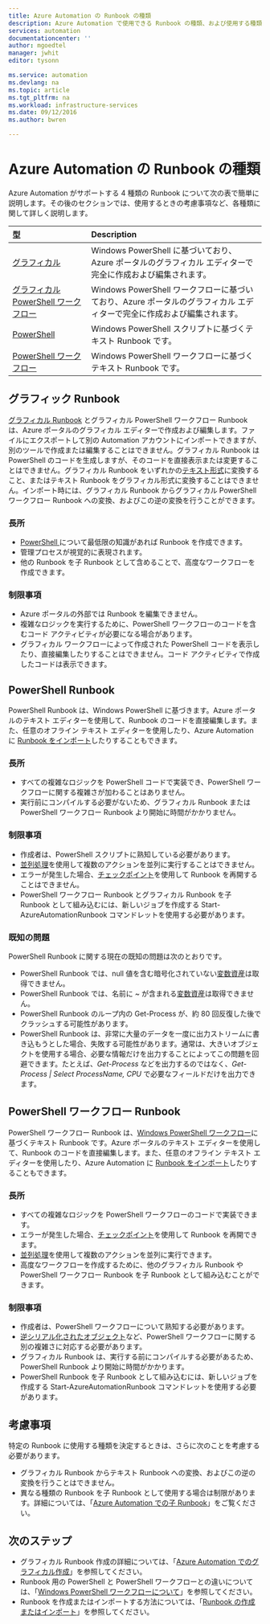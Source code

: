 ```yaml
---
title: Azure Automation の Runbook の種類
description: Azure Automation で使用できる Runbook の種類、および使用する種類を決定するときの考慮事項について説明します。
services: automation
documentationcenter: ''
author: mgoedtel
manager: jwhit
editor: tysonn

ms.service: automation
ms.devlang: na
ms.topic: article
ms.tgt_pltfrm: na
ms.workload: infrastructure-services
ms.date: 09/12/2016
ms.author: bwren

---
```

# Azure Automation の Runbook の種類
Azure Automation がサポートする 4 種類の Runbook について次の表で簡単に説明します。その後のセクションでは、使用するときの考慮事項など、各種類に関して詳しく説明します。

| 型 | Description |
|:--- |:--- |
| [グラフィカル](#graphical-runbooks) |Windows PowerShell に基づいており、Azure ポータルのグラフィカル エディターで完全に作成および編集されます。 |
| [グラフィカル PowerShell ワークフロー](#graphical-runbooks) |Windows PowerShell ワークフローに基づいており、Azure ポータルのグラフィカル エディターで完全に作成および編集されます。 |
| [PowerShell](#powershell-runbooks) |Windows PowerShell スクリプトに基づくテキスト Runbook です。 |
| [PowerShell ワークフロー](#powershell-workflow-runbooks) |Windows PowerShell ワークフローに基づくテキスト Runbook です。 |

## グラフィック Runbook
[グラフィカル Runbook](automation-runbook-types.md#graphical-runbooks) とグラフィカル PowerShell ワークフロー Runbookは、Azure ポータルのグラフィカル エディターで作成および編集します。ファイルにエクスポートして別の Automation アカウントにインポートできますが、別のツールで作成または編集することはできません。グラフィカル Runbook は PowerShell のコードを生成しますが、そのコードを直接表示または変更することはできません。グラフィカル Runbook をいずれかの[テキスト形式](automation-runbook-types.md)に変換すること、またはテキスト Runbook をグラフィカル形式に変換することはできません。インポート時には、グラフィカル Runbook からグラフィカル PowerShell ワークフロー Runbook への変換、およびこの逆の変換を行うことができます。

### 長所
* [PowerShell ](automation-powershell-workflow.md)について最低限の知識があれば Runbook を作成できます。
* 管理プロセスが視覚的に表現されます。
* 他の Runbook を子 Runbook として含めることで、高度なワークフローを作成できます。

### 制限事項
* Azure ポータルの外部では Runbook を編集できません。
* 複雑なロジックを実行するために、PowerShell ワークフローのコードを含むコード アクティビティが必要になる場合があります。
* グラフィカル ワークフローによって作成された PowerShell コードを表示したり、直接編集したりすることはできません。コード アクティビティで作成したコードは表示できます。

## PowerShell Runbook
PowerShell Runbook は、Windows PowerShell に基づきます。Azure ポータルのテキスト エディターを使用して、Runbook のコードを直接編集します。また、任意のオフライン テキスト エディターを使用したり、Azure Automation に [Runbook をインポート](http://msdn.microsoft.com/library/azure/dn643637.aspx)したりすることもできます。

### 長所
* すべての複雑なロジックを PowerShell コードで実装でき、PowerShell ワークフローに関する複雑さが加わることはありません。
* 実行前にコンパイルする必要がないため、グラフィカル Runbook または PowerShell ワークフロー Runbook より開始に時間がかかりません。

### 制限事項
* 作成者は、PowerShell スクリプトに熟知している必要があります。
* [並列処理](automation-powershell-workflow.md#parallel-processing)を使用して複数のアクションを並列に実行することはできません。
* エラーが発生した場合、[チェックポイント](automation-powershell-workflow.md#checkpoints)を使用して Runbook を再開することはできません。
* PowerShell ワークフロー Runbook とグラフィカル Runbook を子 Runbook として組み込むには、新しいジョブを作成する Start-AzureAutomationRunbook コマンドレットを使用する必要があります。

### 既知の問題
PowerShell Runbook に関する現在の既知の問題は次のとおりです。

* PowerShell Runbook では、null 値を含む暗号化されていない[変数資産](automation-variables.md)は取得できません。
* PowerShell Runbook では、名前に *~* が含まれる[変数資産](automation-variables.md)は取得できません。
* PowerShell Runbook のループ内の Get-Process が、約 80 回反復した後でクラッシュする可能性があります。
* PowerShell Runbook は、非常に大量のデータを一度に出力ストリームに書き込もうとした場合、失敗する可能性があります。通常は、大きいオブジェクトを使用する場合、必要な情報だけを出力することによってこの問題を回避できます。たとえば、*Get-Process* などを出力するのではなく、*Get-Process | Select ProcessName, CPU* で必要なフィールドだけを出力できます。

## PowerShell ワークフロー Runbook
PowerShell ワークフロー Runbook は、[Windows PowerShell ワークフロー](automation-powershell-workflow.md)に基づくテキスト Runbook です。Azure ポータルのテキスト エディターを使用して、Runbook のコードを直接編集します。また、任意のオフライン テキスト エディターを使用したり、Azure Automation に [Runbook をインポート](http://msdn.microsoft.com/library/azure/dn643637.aspx)したりすることもできます。

### 長所
* すべての複雑なロジックを PowerShell ワークフローのコードで実装できます。
* エラーが発生した場合、[チェックポイント](automation-powershell-workflow.md#checkpoints)を使用して Runbook を再開できます。
* [並列処理](automation-powershell-workflow.md#parallel-processing)を使用して複数のアクションを並列に実行できます。
* 高度なワークフローを作成するために、他のグラフィカル Runbook や PowerShell ワークフロー Runbook を子 Runbook として組み込むことができます。

### 制限事項
* 作成者は、PowerShell ワークフローについて熟知する必要があります。
* [逆シリアル化されたオブジェクト](automation-powershell-workflow.md#code-changes)など、PowerShell ワークフローに関する別の複雑さに対応する必要があります。
* グラフィカル Runbook は、実行する前にコンパイルする必要があるため、PowerShell Runbook より開始に時間がかかります。
* PowerShell Runbook を子 Runbook として組み込むには、新しいジョブを作成する Start-AzureAutomationRunbook コマンドレットを使用する必要があります。

## 考慮事項
特定の Runbook に使用する種類を決定するときは、さらに次のことを考慮する必要があります。

* グラフィカル Runbook からテキスト Runbook への変換、およびこの逆の変換を行うことはできません。
* 異なる種類の Runbook を子 Runbook として使用する場合は制限があります。詳細については、「[Azure Automation での子 Runbook](automation-child-runbooks.md)」をご覧ください。

## 次のステップ
* グラフィカル Runbook 作成の詳細については、「[Azure Automation でのグラフィカル作成](automation-graphical-authoring-intro.md)」を参照してください。
* Runbook 用の PowerShell と PowerShell ワークフローとの違いについては、「[Windows PowerShell ワークフローについて](automation-powershell-workflow.md)」を参照してください。
* Runbook を作成またはインポートする方法については、「[Runbook の作成またはインポート](automation-creating-importing-runbook.md)」を参照してください。

<!---HONumber=AcomDC_0914_2016-->